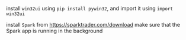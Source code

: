 install `win32ui` using `pip install pywin32`, and import it using `import win32ui`

install `Spark` from https://sparktrader.com/download
make sure that the Spark app is running in the background
